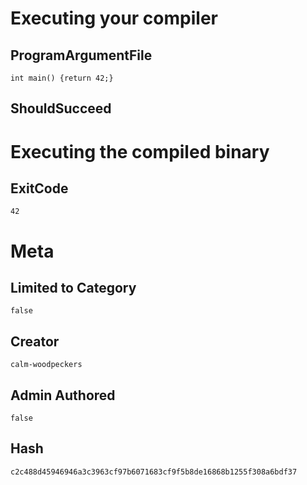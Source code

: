 # Executing your compiler

## ProgramArgumentFile

```
int main() {return 42;}
```

## ShouldSucceed

# Executing the compiled binary

## ExitCode

```
42
```

# Meta

## Limited to Category

```
false
```

## Creator

```
calm-woodpeckers
```

## Admin Authored

```
false
```

## Hash

```
c2c488d45946946a3c3963cf97b6071683cf9f5b8de16868b1255f308a6bdf37
```
